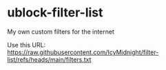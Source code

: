 # ublock-filter-list
My own custom filters for the internet

Use this URL:  
https://raw.githubusercontent.com/IcyMidnight/filter-list/refs/heads/main/filters.txt
